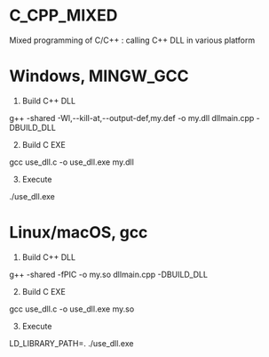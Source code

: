 # C_CPP_MIXED
Mixed programming of C/C++ : calling C++ DLL in various platform

# Windows, MINGW_GCC

1. Build C++ DLL
  
  g++ -shared -Wl,--kill-at,--output-def,my.def -o my.dll dllmain.cpp -DBUILD_DLL

2. Build C EXE
  
  gcc use_dll.c -o use_dll.exe my.dll
  
3. Execute
  
  ./use_dll.exe
  

# Linux/macOS, gcc

1. Build C++ DLL
  
  g++ -shared -fPIC -o my.so dllmain.cpp -DBUILD_DLL

2. Build C EXE
  
  gcc use_dll.c -o use_dll.exe my.so
  
3. Execute
  
  LD_LIBRARY_PATH=. ./use_dll.exe
